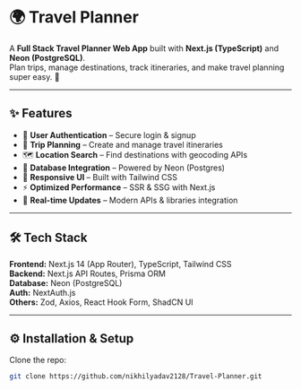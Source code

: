 # 🌍 Travel Planner

A **Full Stack Travel Planner Web App** built with **Next.js (TypeScript)** and **Neon (PostgreSQL)**.  
Plan trips, manage destinations, track itineraries, and make travel planning super easy. 🚀  

---

## ✨ Features
- 🧳 **User Authentication** – Secure login & signup  
- 📍 **Trip Planning** – Create and manage travel itineraries  
- 🗺️ **Location Search** – Find destinations with geocoding APIs  
- 💾 **Database Integration** – Powered by Neon (Postgres)  
- 🎨 **Responsive UI** – Built with Tailwind CSS  
- ⚡ **Optimized Performance** – SSR & SSG with Next.js  
- 🔔 **Real-time Updates** – Modern APIs & libraries integration  

---

## 🛠️ Tech Stack
**Frontend:** Next.js 14 (App Router), TypeScript, Tailwind CSS  
**Backend:** Next.js API Routes, Prisma ORM  
**Database:** Neon (PostgreSQL)  
**Auth:** NextAuth.js  
**Others:** Zod, Axios, React Hook Form, ShadCN UI  

---

## ⚙️ Installation & Setup

Clone the repo:
```bash
git clone https://github.com/nikhilyadav2128/Travel-Planner.git
